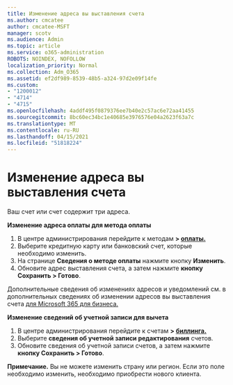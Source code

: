 ```yaml
---
title: Изменение адреса вы выставления счета
ms.author: cmcatee
author: cmcatee-MSFT
manager: scotv
ms.audience: Admin
ms.topic: article
ms.service: o365-administration
ROBOTS: NOINDEX, NOFOLLOW
localization_priority: Normal
ms.collection: Adm_O365
ms.assetid: ef2df989-8539-48b5-a324-97d2e09f14fe
ms.custom:
- "1200012"
- "4714"
- "4715"
ms.openlocfilehash: 4addf495f0879376ee7b40e2c57ac6e72aa41455
ms.sourcegitcommit: 8bc60ec34bc1e40685e3976576e04a2623f63a7c
ms.translationtype: MT
ms.contentlocale: ru-RU
ms.lasthandoff: 04/15/2021
ms.locfileid: "51818224"
---
```

# <a name="change-your-billing-address"></a>Изменение адреса вы выставления счета

Ваш счет или счет содержит три адреса.

**Изменение адреса оплаты для метода оплаты**

1. В центре администрирования перейдите к методам **> [оплаты.](https://go.microsoft.com/fwlink/p/?linkid=2018806)**
2. Выберите кредитную карту или банковский счет, которые необходимо изменить.
3. На странице **Сведения о методе оплаты** нажмите кнопку **Изменить**.
4. Обновите адрес выставления счета, а затем нажмите **кнопку Сохранить > Готово**.

Дополнительные сведения об изменениях адресов и уведомлений см. в дополнительных сведениях об изменении адресов вы выставления счета [для Microsoft 365 для бизнеса.](https://docs.microsoft.com/microsoft-365/commerce/billing-and-payments/change-your-billing-addresses?view=o365-worldwide)

**Изменение сведений об учетной записи для вычета**

1. В центре администрирования перейдите к счетам **> [биллинга.](https://admin.microsoft.com/Adminportal/Home?source=applauncher#/BillingAccounts/billing-accounts)**
2. Выберите **сведения об учетной записи редактирования** счетов.
3. Обновите сведения об учетной записи счетов, а затем нажмите **кнопку Сохранить > Готово**.

**Примечание.** Вы не можете изменить страну или регион. Если это поле необходимо изменить, необходимо приобрести нового клиента.
